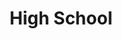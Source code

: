 ---
title: High School
organization: Shanghai ZhujiaJiao Senior High Scchool
location: Shanghai, CHN
start: 2013-09-01
end: 2017-07-01
---